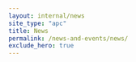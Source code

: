 ```yaml
---
layout: internal/news
site_type: "apc"
title: News
permalink: /news-and-events/news/
exclude_hero: true
---
```


<!--- This child document initializes the page in Jekyll. -->
